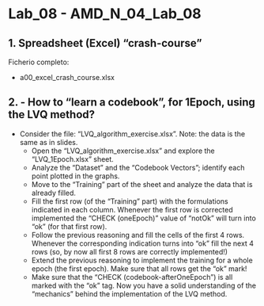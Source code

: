# Lab_08 - AMD_N_04_Lab_08


## 1. Spreadsheet (Excel) “crash-course” 

Ficherio completo:

- a00_excel_crash_course.xlsx


## 2. - How to “learn a codebook”, for 1Epoch, using the LVQ method?

- Consider the file: “LVQ_algorithm_exercise.xlsx”. Note: the data is the same as in slides. 
    - Open the “LVQ_algorithm_exercise.xlsx” and explore the “LVQ_1Epoch.xlsx” sheet. 
    - Analyze the “Dataset” and the “Codebook Vectors”; identify each point plotted in the graphs. 
    - Move to the “Training” part of the sheet and analyze the data that is already filled. 
    - Fill the first row (of the “Training” part) with the formulations indicated in each column. Whenever the first row is corrected implemented the “CHECK (oneEpoch)” value of “notOk” will turn into “ok” (for that first row). 
    - Follow the previous reasoning and fill the cells of the first 4 rows. Whenever the corresponding indication turns into “ok” fill the next 4 rows (so, by now all first 8 rows are correctly implemented!) 
    - Extend the previous reasoning to implement the training for a whole epoch (the first epoch). Make sure that all rows get the “ok” mark! 
    - Make sure that the “CHECK (codebook-afterOneEpoch”) is all marked with the “ok” tag. Now you have a solid understanding of the “mechanics” behind the implementation of the LVQ method. 








